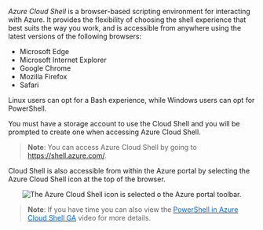 
*Azure Cloud Shell* is a browser-based scripting environment for interacting with Azure. It provides the flexibility of choosing the shell experience that best suits the way you work, and is accessible from anywhere using the latest versions of the following browsers:

- Microsoft Edge
- Microsoft Internet Explorer
- Google Chrome
- Mozilla Firefox
- Safari

Linux users can opt for a Bash experience, while Windows users can opt for PowerShell.

You must have a storage account to use the Cloud Shell and you will be prompted to create one when accessing Azure Cloud Shell.


> **Note**: You can access Azure Cloud Shell by going to <a href="https://shell.azure.com/" target="_blank"><span style="color: #0066cc;" color="#0066cc"> https://shell.azure.com/</span></a>.

Cloud Shell is also accessible from within the Azure portal by selecting the Azure Cloud Shell icon at the top of the browser.

<p style="text-align:center;"><img src="../Linked_Image_Files/cloudshellicon.png" alt="The Azure Cloud Shell icon is selected o the Azure portal toolbar."></p>


> **Note**: If you have time you can also view the <a href="https://azure.microsoft.com/en-us/resources/videos/azure-friday-powershell-in-azure-cloud-shell-ga/" target="_blank"><span style="color: #0066cc;" color="#0066cc"> PowerShell in Azure Cloud Shell GA</span></a> video for more details.

